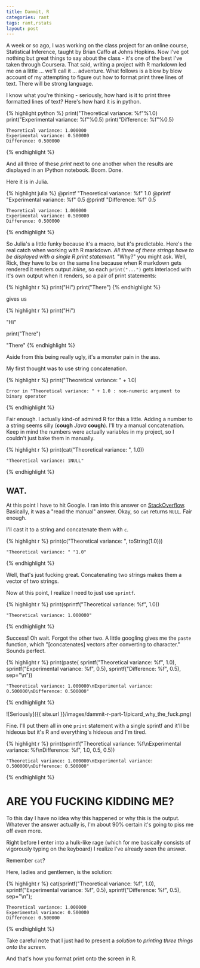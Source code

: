 ```yaml
---
title: Dammit, R
categories: rant
tags: rant,rstats
layout: post
---
```


A week or so ago, I was working on the class project for an online course, Statistical Inference, taught by Brian Caffo at Johns Hopkins.
Now I've got nothing but great things to say about the class - it's one of the best I've taken through Coursera.
That said, writing a project with R markdown led me on a little ... we'll call it ... adventure.
What follows is a blow by blow account of my attempting to figure out how to format print three lines of text.
There will be strong language.

I know what you're thinking - seriously, how hard is it to print three formatted lines of text?
Here's how hard it is in python.

{% highlight python %}
print("Theoretical variance: %f"%1.0)
print("Experimental variance: %f"%0.5)
print("Difference: %f"%0.5)

    Theoretical variance: 1.000000
    Experimental variance: 0.500000
    Difference: 0.500000
{% endhighlight %}

And all three of these _print_ next to one another when the results are displayed in an IPython notebook.
Boom.
Done.

Here it is in Julia.

{% highlight julia %}
@printf "Theoretical variance: %f" 1.0
@printf "Experimental variance: %f" 0.5
@printf "Difference: %f" 0.5

    Theoretical variance: 1.000000
    Experimental variance: 0.500000
    Difference: 0.500000
{% endhighlight %}

So Julia's a little funky because it's a macro, but it's predictable.
Here's the real catch when working with R markdown.
_All three of these strings have to be displayed with a single R print statement._
"Why?" you might ask.
Well, Rick, they have to be on the same line because when R markdown gets rendered it renders output _inline_, so each `print("...")` gets interlaced with it's own output when it renders, so a pair of print statements:

{% highlight r %}
print("Hi")
print("There")
{% endhighlight %}

gives us

{% highlight r %}
print("Hi")

  "Hi"

print("There")

  "There"
{% endhighlight %}

Aside from this being really ugly, it's a monster pain in the ass.

My first thought was to use string concatenation.

{% highlight r %}
print("Theoretical variance: " + 1.0)

    Error in "Theoretical variance: " + 1.0 : non-numeric argument to binary operator
{% endhighlight %}


Fair enough.
I actually kind-of admired R for this a little.
Adding a number to a string seems silly (****cough**** _Java_ ****cough****).
I'll try a manual concatenation.
Keep in mind the numbers were actually variables in my project, so I couldn't just bake them in manually.

{% highlight r %}
print(cat("Theoretical variance: ", 1.0))

    "Theoretical variance: 1NULL"
{% endhighlight %}


WAT.
----

At this point I have to hit Google.
I ran into this answer on [StackOverflow](http://stackoverflow.com/questions/4055762/in-r-can-i-stop-printcat-from-returning-null-and-why-does-catfoo-ret).
Basically, it was a "read the manual" answer.
Okay, so `cat` returns `NULL`.
Fair enough.

I'll cast it to a string and concatenate them with `c`.

{% highlight r %}
print(c("Theoretical variance: ", toString(1.0)))

    "Theoretical variance: " "1.0"
{% endhighlight %}


Well, that's just fucking great.
Concatenating two strings makes them a vector of two strings.

Now at this point, I realize I need to just use `sprintf`.

{% highlight r %}
print(sprintf("Theoretical variance: %f", 1.0))

    "Theoretical variance: 1.000000"
{% endhighlight %}


Success!
Oh wait.
Forgot the other two.
A little googling gives me the `paste` function, which "[concatenates] vectors after converting to character."
Sounds perfect.

{% highlight r %}
print(paste(
  sprintf("Theoretical variance: %f", 1.0),
  sprintf("Experimental variance: %f", 0.5),
  sprintf("Difference: %f", 0.5),
  sep="\n"))

    "Theoretical variance: 1.000000\nExperimental variance: 0.500000\nDifference: 0.500000"
{% endhighlight %}


![Seriously]({{ site.url }}/images/dammit-r-part-1/picard_why_the_fuck.png)

Fine.
I'll put them all in one `print` statement with a single sprintf and it'll be hideous but it's R and everything's hideous and I'm tired.

{% highlight r %}
print(sprintf("Theoretical variance: %f\nExperimental variance: %f\nDifference: %f",
    1.0, 0.5, 0.5))

    "Theoretical variance: 1.000000\nExperimental variance: 0.500000\nDifference: 0.500000"
{% endhighlight %}

ARE YOU FUCKING KIDDING ME?
===========================

To this day I have no idea why this happened or why this is the output.
Whatever the answer actually is, I'm about 90% certain it's going to piss me off even more.

Right before I enter into a hulk-like rage (which for me basically consists of vigorously typing on the keyboard) I realize I've already seen the answer.

Remember `cat`?

Here, ladies and gentlemen, is the solution:

{% highlight r %}
cat(sprintf("Theoretical variance: %f", 1.0),
    sprintf("Experimental variance: %f", 0.5),
    sprintf("Difference: %f", 0.5),
    sep="\n");

    Theoretical variance: 1.000000
    Experimental variance: 0.500000
    Difference: 0.500000
{% endhighlight %}

Take careful note that I just had to present a _solution_ to _printing three things onto the screen_.


And that's how you format print onto the screen in R.
